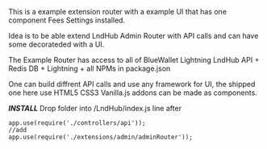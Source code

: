This is a example extension router with a example UI that has one component Fees Settings installed.

Idea is to be able extend LndHub Admin Router with API calls and can have some decorateded with a UI.

The Example Router has access to all of BlueWallet Lightning LndHub API + Redis DB + Lightning + all NPMs in package.json

One can build diffrent API calls and use any framework for UI, the shipped one here use 
HTML5
CSS3
Vanilla.js
addons can be made as components.

***INSTALL***
Drop folder into /LndHub/index.js line after
```
app.use(require('./controllers/api'));
//add
app.use(require('./extensions/admin/adminRouter'));
```

